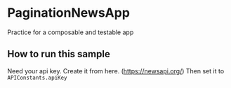 # PaginationNewsApp
Practice for a composable and testable app

## How to run this sample
Need your api key.
Create it from here. (https://newsapi.org/)
Then set it to `APIConstants.apiKey`
